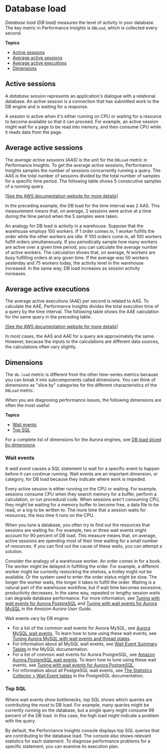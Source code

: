 # Database load<a name="USER_PerfInsights.Overview.ActiveSessions"></a>

*Database load \(DB load\)* measures the level of activity in your database\. The key metric in Performance Insights is `DBLoad`, which is collected every second\.

**Topics**
+ [Active sessions](#USER_PerfInsights.Overview.ActiveSessions.active-sessions)
+ [Average active sessions](#USER_PerfInsights.Overview.ActiveSessions.AAS)
+ [Average active executions](#USER_PerfInsights.Overview.ActiveSessions.AAE)
+ [Dimensions](#USER_PerfInsights.Overview.ActiveSessions.dimensions)

## Active sessions<a name="USER_PerfInsights.Overview.ActiveSessions.active-sessions"></a>

A *database session* represents an application's dialogue with a relational database\. An active session is a connection that has submitted work to the DB engine and is waiting for a response\. 

A session is active when it's either running on CPU or waiting for a resource to become available so that it can proceed\. For example, an active session might wait for a page to be read into memory, and then consume CPU while it reads data from the page\. 

## Average active sessions<a name="USER_PerfInsights.Overview.ActiveSessions.AAS"></a>

The *average active sessions \(AAS\)* is the unit for the `DBLoad` metric in Performance Insights\. To get the average active sessions, Performance Insights samples the number of sessions concurrently running a query\. The AAS is the total number of sessions divided by the total number of samples for a specific time period\. The following table shows 5 consecutive samples of a running query\.

[\[See the AWS documentation website for more details\]](http://docs.aws.amazon.com/AmazonRDS/latest/AuroraUserGuide/USER_PerfInsights.Overview.ActiveSessions.html)

In the preceding example, the DB load for the time interval was 2 AAS\. This measurement means that, on average, 2 sessions were active at a time during the time period when the 5 samples were taken\.

An analogy for DB load is activity in a warehouse\. Suppose that the warehouse employs 100 workers\. If 1 order comes in, 1 worker fulfills the order while the other workers are idle\. If 100 orders come in, all 100 workers fulfill orders simultaneously\. If you periodically sample how many workers are active over a given time period, you can calculate the average number of active workers\. The calculation shows that, on average, *N* workers are busy fulfilling orders at any given time\. If the average was 50 workers yesterday and 75 workers today, the activity level in the warehouse increased\. In the same way, DB load increases as session activity increases\. 

## Average active executions<a name="USER_PerfInsights.Overview.ActiveSessions.AAE"></a>

The average active executions \(AAE\) per second is related to AAS\. To calculate the AAE, Performance Insights divides the total execution time of a query by the time interval\. The following table shows the AAE calculation for the same query in the preceding table\.

[\[See the AWS documentation website for more details\]](http://docs.aws.amazon.com/AmazonRDS/latest/AuroraUserGuide/USER_PerfInsights.Overview.ActiveSessions.html)

In most cases, the AAS and AAE for a query are approximately the same\. However, because the inputs to the calculations are different data sources, the calculations often vary slightly\.

## Dimensions<a name="USER_PerfInsights.Overview.ActiveSessions.dimensions"></a>

The `db.load` metric is different from the other time\-series metrics because you can break it into subcomponents called dimensions\. You can think of dimensions as "slice by" categories for the different characteristics of the `DBLoad` metric\.

When you are diagnosing performance issues, the following dimensions are often the most useful:

**Topics**
+ [Wait events](#USER_PerfInsights.Overview.ActiveSessions.waits)
+ [Top SQL](#USER_PerfInsights.Overview.ActiveSessions.top-sql)

For a complete list of dimensions for the Aurora engines, see [DB load sliced by dimensions](USER_PerfInsights.UsingDashboard.Components.md#USER_PerfInsights.UsingDashboard.Components.AvgActiveSessions.dims)\.

### Wait events<a name="USER_PerfInsights.Overview.ActiveSessions.waits"></a>

A *wait event* causes a SQL statement to wait for a specific event to happen before it can continue running\. Wait events are an important dimension, or category, for DB load because they indicate where work is impeded\. 

Every active session is either running on the CPU or waiting\. For example, sessions consume CPU when they search memory for a buffer, perform a calculation, or run procedural code\. When sessions aren't consuming CPU, they might be waiting for a memory buffer to become free, a data file to be read, or a log to be written to\. The more time that a session waits for resources, the less time it runs on the CPU\. 

When you tune a database, you often try to find out the resources that sessions are waiting for\. For example, two or three wait events might account for 90 percent of DB load\. This measure means that, on average, active sessions are spending most of their time waiting for a small number of resources\. If you can find out the cause of these waits, you can attempt a solution\. 

Consider the analogy of a warehouse worker\. An order comes in for a book\. The worker might be delayed in fulfilling the order\. For example, a different worker might be currently restocking the shelves, a trolley might not be available\. Or the system used to enter the order status might be slow\. The longer the worker waits, the longer it takes to fulfill the order\. Waiting is a natural part of the warehouse workflow, but if wait time becomes excessive, productivity decreases\. In the same way, repeated or lengthy session waits can degrade database performance\. For more information, see [Tuning with wait events for Aurora PostgreSQL](https://docs.aws.amazon.com/AmazonRDS/latest/AuroraUserGuide/AuroraPostgreSQL.Tuning.html) and [Tuning with wait events for Aurora MySQL](https://docs.aws.amazon.com/AmazonRDS/latest/AuroraUserGuide/AuroraMySQL.Managing.Tuning.wait-events.html) in the *Amazon Aurora User Guide*\. 

Wait events vary by DB engine: 
+ For a list of the common wait events for Aurora MySQL, see [Aurora MySQL wait events](AuroraMySQL.Reference.md#AuroraMySQL.Reference.Waitevents)\. To learn how to tune using these wait events, see [Tuning Aurora MySQL with wait events and thread states](AuroraMySQL.Managing.Tuning.md)\.
+ For information about all MySQL wait events, see [Wait Event Summary Tables](https://dev.mysql.com/doc/refman/8.0/en/performance-schema-wait-summary-tables.html) in the MySQL documentation\.
+ For a list of common wait events for Aurora PostgreSQL, see [Amazon Aurora PostgreSQL wait events](AuroraPostgreSQL.Reference.Waitevents.md)\. To learn how to tune using these wait events, see [Tuning with wait events for Aurora PostgreSQL](AuroraPostgreSQL.Tuning.md)\.
+ For information about all PostgreSQL wait events, see [The Statistics Collector > Wait Event tables](https://www.postgresql.org/docs/current/monitoring-stats.html#WAIT-EVENT-TABLE) in the PostgreSQL documentation\.

### Top SQL<a name="USER_PerfInsights.Overview.ActiveSessions.top-sql"></a>

Where wait events show bottlenecks, top SQL shows which queries are contributing the most to DB load\. For example, many queries might be currently running on the database, but a single query might consume 99 percent of the DB load\. In this case, the high load might indicate a problem with the query\.

By default, the Performance Insights console displays top SQL queries that are contributing to the database load\. The console also shows relevant statistics for each statement\. To diagnose performance problems for a specific statement, you can examine its execution plan\.